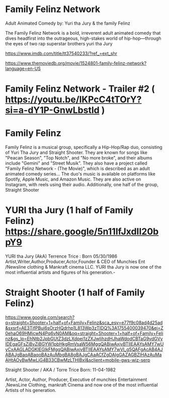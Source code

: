 # Family Felinz Network

Adult Animated Comedy by: Yuri tha Jury & the family Felinz 

The Family Felinz Network is a bold, irreverent adult animated comedy that dives headfirst into the outrageous, high-stakes world of hip-hop—through the eyes of two rap superstar brothers yuri tha Jury

https://www.imdb.com/title/tt37540233/?ref_=ext_shr

https://www.themoviedb.org/movie/1524801-family-felinz-network?language=en-US

# Family Felinz Network - Trailer #2 ( https://youtu.be/IKPcC4tTOrY?si=a-dY1P-GnwLbstld )

# Family Felinz

Family Felinz is a musical group, specifically a Hip-Hop/Rap duo, consisting of Yuri Tha Jury and Straight Shooter. They are known for songs like "Peacan Season", "Top Notch", and "No more broke", and their albums include "Gemini" and "Street Musik". They also have a project called "Family Felinz Network - (The Movie)", which is described as an adult animated comedy series...
The duo's music is available on platforms like Spotify, Apple Music, and Amazon Music. They are also active on Instagram, with reels using their audio. Additionally, one half of the group, Straight Shooter

# YURI tha Jury    (1 half of Family Felinz)    https://share.google/5n11lfJxdII20bpY9

YURI tha Jury (AkA) Terrence Trice : Born 05/30/1986
Artist,Writer,Author,Producer,Actor,Founder & CEO of Munchies Ent /Newsline clothing & Mankraft cinema LLC. YURI tha Jury is now one of the most influential artists and figures of his generation.- 

# Straight Shooter (1 half of Family Felinz)  
https://www.google.com/search?q=straight+Shooter+1+half+of+Family+Felinz&sca_esv=e77f9c08ad4d25ad&sxsrf=AE3TifPBui6sOrzHQdrhp1L813Wp3zTIDQ%3A1755400039470&ei=Z0ehaO69HMjcwN4Pq6vN0AM&oq=straight+Shooter+1+half+of+Family+Felinz&gs_lp=EhNtb2JpbGUtZ3dzLXdpei1zZXJwIihzdHJhaWdodCBTaG9vdGVyIDEgaGFsZiBvZiBGYW1pbHkgRmVsaW56MggQABiwAxjvBTIIEAAYsAMY7wUyCxAAGLADGKIEGIkFMggQABiwAxjvBTIIEAAYsAMY7wVI_g5QAFgAcAB4AJABAJgBaqABaqoBAzAuMbgBA8gBAJgCAaACfZgDAIgGAZAGBZIHAzAuMaAHtAOyBwMwLjG4B33CBwMzLTHIBxI&sclient=mobile-gws-wiz-serp

Straight Shooter / AKA / Torre Trice Born: 11-04-1982

Artist, Actor, Author, Producer, Executive of munchies Entertainment ,NewsLine Clothing, mankraft Cinema and now one of the most influential Artists of his generation.

